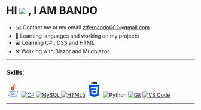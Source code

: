 # HI <img src="https://media.giphy.com/media/hvRJCLFzcasrR4ia7z/giphy.gif" width="35"> , I AM BANDO 


- ✉️ Contact me at my email  ztfernando002@gmail.com 
- 🚀 Learning languages ​​and working on my projects
- 💻 Learning C# , CSS and HTML
- ⚒️ Working with Blazor and Mudblazor


---

### Skills:

<p align="left">
<a href="https://www.java.com/" target="_blank" rel="noreferrer"><img src="iconoJavaFondo.png" alt="Lenguaje Java" width="36" height="36"  /></a>
<a href="https://docs.microsoft.com/en-us/dotnet/csharp/" target="_blank" rel="noreferrer"><img src="https://raw.githubusercontent.com/danielcranney/readme-generator/main/public/icons/skills/csharp-colored.svg" width="36" height="36" alt="C#" /></a>
<a href="https://www.mysql.com/" target="_blank" rel="noreferrer"><img src="https://raw.githubusercontent.com/danielcranney/readme-generator/main/public/icons/skills/mysql-colored.svg" width="36" height="36" alt="MySQL" /></a><a href="https://www.python.org/" target="_blank" rel="noreferrer">
<a href="https://developer.mozilla.org/en-US/docs/Glossary/HTML5" target="_blank" rel="noreferrer"><img src="https://raw.githubusercontent.com/danielcranney/readme-generator/main/public/icons/skills/html5-colored.svg" width="36" height="36" alt="HTML5" /></a>
<img src="iconoCss.png" width="40" height="40" alt="Css" /></a>
<img src="https://raw.githubusercontent.com/danielcranney/readme-generator/main/public/icons/skills/python-colored.svg" width="36" height="36" alt="Python" /></a>
<a href="https://git-scm.com/" target="_blank" rel="noreferrer"><img src="https://raw.githubusercontent.com/danielcranney/readme-generator/main/public/icons/skills/git-colored.svg" width="36" height="36" alt="Git" /></a>
<a href="https://code.visualstudio.com/" target="_blank" rel="noreferrer"><img src="https://raw.githubusercontent.com/danielcranney/readme-generator/main/public/icons/skills/visualstudiocode.svg" width="36" height="36" alt="VS Code" /></a>
</p>


---





